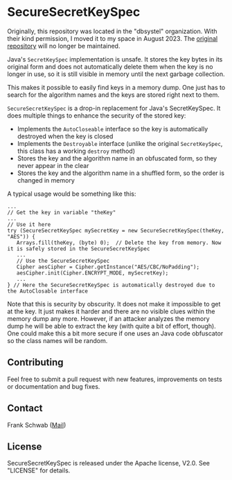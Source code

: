 # SecureSecretKeySpec

Originally, this repository was located in the "dbsystel" organization. With their kind permission, I moved it to my space in August 2023. The [original repository](https://github.com/dbsystel/SecureSecretKeySpec) will no longer be maintained.

Java's `SecretKeySpec` implementation is unsafe. It stores the key bytes in its original form and does not automatically delete them when the key is no longer in use, so it is still visible in memory until the next garbage collection.

This makes it possible to easily find keys in a memory dump. One just has to search for the algorithm names and the keys are stored right next to them.

`SecureSecretKeySpec` is a drop-in replacement for Java's SecretKeySpec. It does multiple things to enhance the security of the stored key:

* Implements the `AutoCloseable` interface so the key is automatically destroyed when the key is closed
* Implements the `Destroyable` interface (unlike the original `SecretKeySpec`, this class has a working `destroy` method)
* Stores the key and the algorithm name in an obfuscated form, so they never appear in the clear
* Stores the key and the algorithm name in a shuffled form, so the order is changed in memory

A typical usage would be something like this:

    ...
    // Get the key in variable "theKey"
    ...
    // Use it here
    try (SecureSecretKeySpec mySecretKey = new SecureSecretKeySpec(theKey, "AES")) {         
       Arrays.fill(theKey, (byte) 0);  // Delete the key from memory. Now it is safely stored in the SecureSecretKeySpec
       ...
       // Use the SecureSecretKeySpec
       Cipher aesCipher = Cipher.getInstance("AES/CBC/NoPadding");
       aesCipher.init(Cipher.ENCRYPT_MODE, mySecretKey);
       ...
    } // Here the SecureSecretKeySpec is automatically destroyed due to the AutoClosable interface

Note that this is security by obscurity. It does not make it impossible to get at the key. It just makes it harder and there are no visible clues within the memory dump any more. However, if an attacker analyzes the memory dump he will be able to extract the key (with quite a bit of effort, though). One could make this a bit more secure if one uses an Java code obfuscator so the class names will be random.

## Contributing

Feel free to submit a pull request with new features, improvements on tests or documentation and bug fixes.

## Contact

Frank Schwab ([Mail](mailto:frank.schwab@deutschebahn.com "Mail"))

## License

SecureSecretKeySpec is released under the Apache license, V2.0. See "LICENSE" for details.
